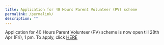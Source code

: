 ```yaml
---
title: Application for 40 Hours Parent Volunteer (PV) scheme
permalink: /permalink/
description: ""
---
```

<p>Application for 40 Hours Parent Volunteer (PV) scheme is now open till 28th Apr (Fri), 1 pm. To apply, click <a href="https://form.gov.sg/600512a90e80140011d61250" rel="noopener">HERE</a></p>